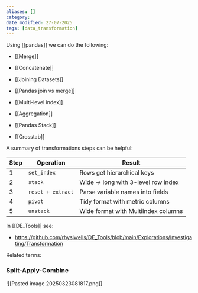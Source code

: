 ```yaml
---
aliases: []
category: 
date modified: 27-07-2025
tags: [data_transformation]
---
```

Using [[pandas]] we can do the following:

- [[Merge]]
- [[Concatenate]]
- [[Joining Datasets]] 
- [[Pandas join vs merge]]
- [[Multi-level index]]

- [[Aggregation]]

- [[Pandas Stack]]
- [[Crosstab]]

A summary of transformations steps can be helpful:

|Step|Operation|Result|
|---|---|---|
|1|`set_index`|Rows get hierarchical keys|
|2|`stack`|Wide → long with 3-level row index|
|3|`reset + extract`|Parse variable names into fields|
|4|`pivot`|Tidy format with metric columns|
|5|`unstack`|Wide format with MultiIndex columns|

In [[DE_Tools]] see:
- https://github.com/rhyslwells/DE_Tools/blob/main/Explorations/Investigating/Transformation

Related terms:

### Split-Apply-Combine

![[Pasted image 20250323081817.png]]
